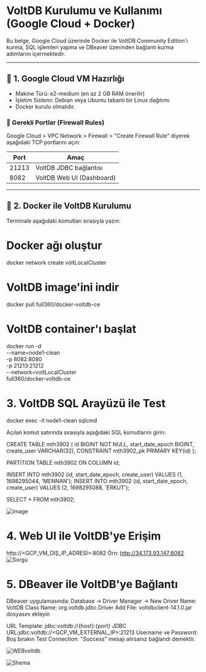 # VoltDB Kurulumu ve Kullanımı (Google Cloud + Docker)

Bu belge, Google Cloud üzerinde Docker ile VoltDB Community Edition'ı kurma, SQL işlemleri yapma ve DBeaver üzerinden bağlantı kurma adımlarını içermektedir.

---

## 🔧 1. Google Cloud VM Hazırlığı

- Makine Türü: e2-medium (en az 2 GB RAM önerilir)
- İşletim Sistemi: Debian veya Ubuntu tabanlı bir Linux dağıtımı
- Docker kurulu olmalıdır.

### 🚨 Gerekli Portlar (Firewall Rules)

Google Cloud > VPC Network > Firewall > "Create Firewall Rule" diyerek aşağıdaki TCP portlarını açın:

| Port   | Amaç                     |
|--------|--------------------------|
| 21213  | VoltDB JDBC bağlantısı   |
| 8082   | VoltDB Web UI (Dashboard)|

---

## 🐳 2. Docker ile VoltDB Kurulumu

Terminale aşağıdaki komutları sırasıyla yazın:

# Docker ağı oluştur
docker network create voltLocalCluster

# VoltDB image'ini indir
docker pull full360/docker-voltdb-ce

# VoltDB container'ı başlat
docker run -d \
  --name=node1-clean \
  -p 8082:8080 \
  -p 21213:21212 \
  --network=voltLocalCluster \
  full360/docker-voltdb-ce

# 3. VoltDB SQL Arayüzü ile Test
  
  docker exec -it node1-clean sqlcmd

Açılan komut satırında sırasıyla aşağıdaki SQL komutlarını girin:

CREATE TABLE mth3902 (
  id BIGINT NOT NULL,
  start_date_epoch BIGINT,
  create_user VARCHAR(32),
  CONSTRAINT mth3902_pk PRIMARY KEY(id)
);

PARTITION TABLE mth3902 ON COLUMN id;

INSERT INTO mth3902 (id, start_date_epoch, create_user) VALUES (1, 1698295044, 'MENNAN');
INSERT INTO mth3902 (id, start_date_epoch, create_user) VALUES (2, 1698295088, 'ERKUT');

SELECT * FROM mth3902;

![image](https://github.com/user-attachments/assets/2a81b505-0cb9-4f01-bc96-310b98437f1e)


# 4. Web UI ile VoltDB'ye Erişim

http://<GCP_VM_DIŞ_IP_ADRESİ>:8082
Örn: http://34.173.93.147:8082
![Sorgu](https://github.com/user-attachments/assets/23604423-e8e3-4f4a-8a77-5fae9070e079)

# 5. DBeaver ile VoltDB'ye Bağlantı

DBeaver uygulamasında:
Database → Driver Manager → New
Driver Name: VoltDB
Class Name: org.voltdb.jdbc.Driver
Add File: voltdbclient-14.1.0.jar dosyasını ekleyin

URL Template:
jdbc:voltdb://{host}:{port}
JDBC URL:jdbc:voltdb://<GCP_VM_EXTERNAL_IP>:21213
Username ve Password: Boş bırakın
Test Connection: "Success" mesajı alırsanız bağlandı demektir.


![WEBvoltdb](https://github.com/user-attachments/assets/8190e105-676c-40ae-8d57-f8d446e162e5)

![Shema](https://github.com/user-attachments/assets/2f77371a-e18c-4e4b-8da1-1e701d62fbd8)
